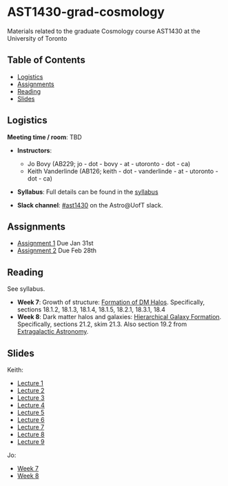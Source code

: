 # AST1430-grad-cosmology
Materials related to the graduate Cosmology course AST1430 at the University of Toronto

## Table of Contents

* [Logistics](#logistics)
* [Assignments](#assignments)
* [Reading](#reading)
* [Slides](#slides)

## Logistics

 **Meeting time / room**: TBD

* **Instructors**: 
  * Jo Bovy (AB229; jo - dot - bovy - at - utoronto - dot - ca)
  * Keith Vanderlinde (AB126; keith - dot - vanderlinde - at - utoronto - dot - ca)

* **Syllabus**: Full details can be found in the [syllabus](syllabus/syllabus-ast1430.pdf)

* **Slack channel**: [#ast1430](https://astro-uoft.slack.com/archives/CPZTDT19C) on the Astro@UofT slack.

## Assignments

* [Assignment 1](assignments/assignment1.pdf) Due Jan 31st
* [Assignment 2](assignments/assignment2.pdf) Due Feb 28th

## Reading

See syllabus.

* **Week 7**: Growth of structure: [Formation of DM Halos](https://www.astro.utoronto.ca/~bovy/AST1430/bookdraft/chapters/IV-01.-Formation-DM-Halos.html). Specifically, sections 18.1.2, 18.1.3, 18.1.4, 18.1.5, 18.2.1, 18.3.1, 18.4
* **Week 8**: Dark matter halos and galaxies: [Hierarchical Galaxy Formation](https://www.astro.utoronto.ca/~bovy/AST1430/bookdraft/chapters/IV-04.-Hierarchical-Galaxy-Formation.html). Specifically, sections 21.2, skim 21.3. Also section 19.2 from [Extragalactic Astronomy](https://www.astro.utoronto.ca/~bovy/AST1430/bookdraft/chapters/IV-02.-Extragalactic-Astronomy.html#Dark-matter-halos-and-their-galaxies).

## Slides

Keith:

* [Lecture 1](slides/W1_Lecture_01-Basic_Obs.pdf)
* [Lecture 2](slides/W2_Lecture_02-RW.pdf)
* [Lecture 3](slides/W2_Lecture_03-Friedmann.pdf)
* [Lecture 4](slides/W3_Lecture_04-ThermalHist1.pdf)
* [Lecture 5](slides/W3_Lecture_05-ThermalHist2.pdf)
* [Lecture 6](slides/W4_Lecture_06-Inflation.pdf)
* [Lecture 7](slides/W4_Lecture_07-Structure1.pdf)
* [Lecture 8](slides/W5_Lecture_08-CMB1.pdf)
* [Lecture 9](slides/W5_Lecture_09-CMB2.pdf)

Jo:

* [Week 7](slides/W7-Growth-of-Structure.pdf)
* [Week 8](slides/W8-DM-halos-and-galaxies.pdf)
